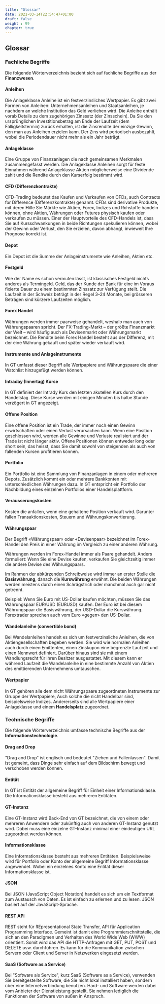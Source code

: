 ```yaml
---
title: "Glossar"
date: 2021-03-14T22:54:47+01:00
draft: false
weight : 99
chapter: true
---
```

## Glossar
### Fachliche Begriffe
Die folgende Wörterverzeichnis bezieht sich auf fachliche Begriffe aus der **Finanzwesen**.

#### Anleihen
Die Anlageklasse Anleihe ist ein festverzinsliches Wertpapier. Es gibt zwei Formen von Anleihen: Unternehmensanleihen und Staatsanleihen, je nachdem an welche Institution das Geld verliehen wird. Die Anleihe enthält vorab Details zu dem zugehörigen Zinssatz (der Zinsschein). Da Sie den ursprünglichen Investitionsbetrag am Ende der Laufzeit (dem Fälligkeitstermin) zurück erhalten, ist die Zinsrendite der einzige Gewinn, den man aus Anleihen erzielen kann. Der Zins wird periodisch ausbezahlt, wobei die Periodendauer nicht mehr als ein Jahr beträgt.
#### Anlageklasse
Eine Gruppe von Finanzanlagen die nach gemeinsamen Merkmalen zusammengefasst werden. Die Anlageklasse Anleihen sorgt für feste Einnahmen während Anlageklasse Aktien möglicherweise eine Dividende zahlt und die Rendite durch den Kurserfolg bestimmt wird.

#### CFD (Differenzkontrakte)
CFD-Trading bedeutet das Kaufen und Verkaufen von CFDs, auch Contracts for Difference (Differenzkontrakte) genannt. CFDs sind derivative Produkte, mit deren Hilfe Sie Märkte wie Aktien, Forex, Indizes und Rohstoffe handeln können, ohne Aktien, Währungen oder Futures physisch kaufen oder verkaufen zu müssen. Einer der Hauptvorteile des CFD-Handels ist, dass Sie auf Kursschwankungen in beide Richtungen spekulieren können, wobei der Gewinn oder Verlust, den Sie erzielen, davon abhängt, inwieweit Ihre Prognose korrekt ist.

#### Depot
Ein Depot ist die Summe  der Anlageinstrumente wie Anleihen, Aktien etc.

#### Festgeld
Wie der Name es schon vermuten lässt, ist klassisches Festgeld nichts anderes als Termingeld. Geld, das der Kunde der Bank für eine im Voraus fixierte Dauer zu einem bestimmten Zinssatz zur Verfügung stellt. Die Laufzeit in der Schweiz beträgt in der Regel 3–24 Monate, bei grösseren Beträgen sind kürzere Laufzeiten möglich.

#### Forex Handel
Währungen werden immer paarweise gehandelt, weshalb man auch von Währungspaaren spricht. Der FX-Trading-Markt – der größte Finanzmarkt der Welt – wird häufig auch als Devisenmarkt oder Währungsmarkt bezeichnet. Die Rendite beim Forex Handel besteht aus der Differenz, mit der eine Währung gekauft und später wieder verkauft wird.

#### Instrumente und Anlageinstrumente
In GT umfasst dieser Begriff alle Wertpapiere und Währungspaare die einer Watchlist hinzugefügt werden können.

#### Intraday (Innertag) Kurse
In GT definiert der Intrady Kurs den letzten akutellen Kurs durch den Handelstag. Diese Kurse werden mit einigen Minuten bis halbe Stunde verzögert in GT angezeigt.

#### Offene Position
Eine offene Position ist ein Trade, der immer noch einen Gewinn erwirtschaften oder einen Verlust verursachen kann. Wenn eine Position geschlossen wird, werden alle Gewinne und Verluste realisiert und der Trade ist nicht länger aktiv. Offene Positionen können entweder long oder short sein, das heisst, dass Sie damit sowohl von steigenden als auch von fallenden Kursen profitieren können.
#### Portfolio 
Ein Portfolio ist eine Sammlung von Finanzanlagen in einem oder mehreren Depots. Zusätzlich kommt ein oder mehrere  Bankkonten mit unterschiedlichen Währungen dazu. In GT entspricht ein Portfolio der Nachbildung eines einzelnen Portfolios einer Handelsplattform.

#### Veräusserungskosten
Kosten die anfallen, wenn eine gehaltene Position verkauft wird. Darunter fallen Transaktionskosten, Steuern und Währungskonvertierung.

#### Währungspaar
Der Begriff «Währungspaar» oder «Devisenpaar» bezeichnet im Forex-Handel den Preis in einer Währung im Vergleich zu einer anderen Währung.

Währungen werden im Forex-Handel immer als Paare gehandelt. Anders formuliert: Wenn Sie eine Devise kaufen, verkaufen Sie gleichzeitig immer die andere Devise des Währungspaars.

Im Rahmen der abkürzenden Schreibweise wird immer an erster Stelle die **Basiswährung**, danach die **Kurswährung** erwähnt. Die beiden Währungen werden meistens durch einen Schrägstrich oder manchmal auch gar nicht getrennt.

Beispiel: Wenn Sie Euro mit US-Dollar kaufen möchten, müssen Sie das Währungspaar EUR/USD (EURUSD) kaufen. Der Euro ist bei diesem Währungspaar die Basiswährung, der USD-Dollar die Kurswährung. Forextrader sprechen auch vom Euro «gegen» den US-Dollar.

#### Wandelanleihe (convertible bond)
Bei Wandelanleihen handelt es sich um festverzinsliche Anleihen, die von Aktiengesellschaften begeben werden. Sie wird wie normalen Anleihen auch durch einen Emittenten, einen Zinskupon eine begrenzte Laufzeit und einen Nennwert definiert. Darüber hinaus sind sie mit einem Wandlungsrecht für ihren Besitzer ausgestattet. Mit diesem kann er während Laufzeit die Wandelanleihe in eine bestimmte Anzahl von Aktien des emittierenden Unternehmens umtauschen.

#### Wertpapier
In GT gehören alle dem nicht Währungspaare zugeordneten Instrumente zur Gruppe der Wertpapiere, Auch solche die nicht Handelbar sind, beispielsweise Indizes. Andererseits sind alle Wertpapiere einer Anlageklasse und einem **Handelsplatz** zugeordnet.

### Technische Begriffe
Die folgende Wörterverzeichnis umfasse technische Begriffe aus der **Informationstechnologie**.
#### Drag and Drop
"Drag and Drop" ist englisch und bedeutet "Ziehen und Fallenlassen". Damit ist gemeint, dass Dinge sehr einfach auf dem Bildschirm bewegt und verschoben werden können.
#### Entität
In GT ist Entität der allgemeine Begriff für Einheit einer Informationsklasse. Die Informationsklasse besteht aus mehreren Entitäten.
#### GT-Instanz
Eine GT-Instanz wird Back-End von GT bezeichnet, die von einem oder mehreren Anwendern oder zukünftig auch von anderen GT-Instanz genutzt wird. Dabei muss eine einzelne GT-Instanz minimal einer eindeutigen URL zugeordnet werden können.
#### Informationsklasse
Eine Informationsklasse besteht aus mehreren Entitäten. Beispielsweise wird für Portfolio oder Konto der allgemeine Begriff Informationsklasse angewendet. Wobei ein einzelnes Konto eine Entität dieser Informationsklasse ist.

#### JSON
Bei JSON (JavaScript Object Notation) handelt es sich um ein Textformat zum Austausch von Daten. Es ist einfach zu erlernen und zu lesen. JSON basiert auf der JavaScript-Sprache. 

#### REST API
REST steht für REpresentational State Transfer, API für Application Programming Interface. Gemeint ist damit eine Programmierschnittstelle, die sich an den Paradigmen und Verhalten des World Wide Web (WWW) orientiert. Somit wird das API die HTTP-Anfragen mit GET, PUT, POST und DELETE usw. durchführen. Es kann für die Kommunikation zwischen Servern oder Client und Server in Netzwerken eingesetzt werden. 


#### SaaS (Software as a Service)
Bei "Software als Service", kurz SaaS (Software as a Service), verwenden Sie bereitgestellte Software, die Sie nicht lokal installiert haben, sondern über eine Internetverbindung benutzen. Hard- und Software werden dabei vom Anbieter der Dienstleistung gestellt. Sie nehmen lediglich die Funktionen der Software von außen in Anspruch.
